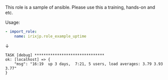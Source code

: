This role is a sample of ansible.
Please use this a training, hands-on and etc.

Usage:

```yaml
- import_role:
    name: irixjp.role_example_uptime
```

↓

```
TASK [debug] *******************************
ok: [localhost] => {
    "msg": "16:19  up 3 days,  7:21, 5 users, load averages: 3.79 3.93 3.77"
}
```
